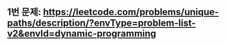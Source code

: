 ## 1번 문제: https://leetcode.com/problems/unique-paths/description/?envType=problem-list-v2&envId=dynamic-programming
